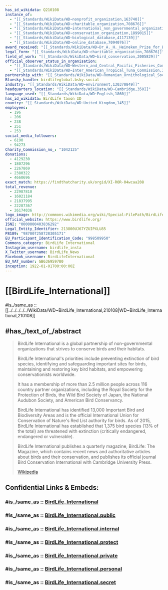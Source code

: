 ```yaml
---
has_id_wikidata: Q210108
instance_of:
  - "[[_Standards/WikiData/WD~nonprofit_organization,163740]]"
  - "[[_Standards/WikiData/WD~charitable_organization,708676]]"
  - "[[_Standards/WikiData/WD~international_non_governmental_organization,1194093]]"
  - "[[_Standards/WikiData/WD~conservation_organization,1899015]]"
  - "[[_Standards/WikiData/WD~biological_database,4117139]]"
  - "[[_Standards/WikiData/WD~online_database,7094076]]"
award_received: "[[_Standards/WikiData/WD~Dr_A._H._Heineken_Prize_for_Environmental_Sciences,278251]]"
legal_form: "[[_Standards/WikiData/WD~charitable_organization,708676]]"
field_of_work: "[[_Standards/WikiData/WD~bird_conservation,2005829]]"
official_observer_status_in_organisation:
  - "[[_Standards/WikiData/WD~Western_and_Central_Pacific_Fisheries_Commission,2565027]]"
  - "[[_Standards/WikiData/WD~Inter_American_Tropical_Tuna_Commission,3153044]]"
partnership_with: "[[_Standards/WikiData/WD~Romanian_Ornithological_Society,28726027]]"
Bluesky_handle: birdlifeglobal.bsky.social
industry: "[[_Standards/WikiData/WD~environment,130370849]]"
headquarters_location: "[[_Standards/WikiData/WD~Cambridge,350]]"
language_used: "[[_Standards/WikiData/WD~English,1860]]"
has_id_wikidata: BirdLife taxon ID
country: "[[_Standards/WikiData/WD~United_Kingdom,145]]"
employees:
  - 196
  - 206
  - 238
  - 251
  - 253
social_media_followers:
  - 6190
  - 94273
Charity_Commission_no_: "1042125"
donations:
  - 4129230
  - 1807296
  - 2267869
  - 2380322
  - 4660696
exact_match: https://findthatcharity.uk/orgid/XI-ROR-04wcaa208
total_revenue:
  - 22987810
  - 16021184
  - 21837995
  - 22287367
  - 26174036
logo_image: http://commons.wikimedia.org/wiki/Special:FilePath/BirdLife%20International%20logo.svg
official_website: https://www.birdlife.org/
ISNI: "0000000403836292"
Legal_Entity_Identifier: 213800UJ67YZUIPXLU85
P8189: "987007258728305171"
EU_Participant_Identification_Code: "998509950"
Commons_category: BirdLife International
Instagram_username: birdlife_insta
X_Twitter_username: BirdLife_News
Facebook_username: BirdLifeInternational
EU_VAT_number: GB636959780
inception: 1922-01-01T00:00:00Z
---
```


# [[BirdLife_International]] 

#is_/same_as :: [[../../../../../WikiData/WD~BirdLife_International,210108|WD~BirdLife_International,210108]] 

## #has_/text_of_/abstract 

> BirdLife International is a global partnership of non-governmental organizations 
> that strives to conserve birds and their habitats. 
> 
> BirdLife International's priorities include preventing extinction of bird species, identifying and safeguarding important sites for birds, maintaining and restoring key bird habitats, and empowering conservationists worldwide.
>
> It has a membership of more than 2.5 million people across 116 country partner organizations, including the Royal Society for the Protection of Birds, the Wild Bird Society of Japan, the National Audubon Society, and American Bird Conservancy.
>
> BirdLife International has identified 13,000 Important Bird and Biodiversity Areas and is the official International Union for Conservation of Nature's Red List authority for birds. As of 2015, BirdLife International has established that 1,375 bird species (13% of the total) are threatened with extinction (critically endangered, endangered or vulnerable).
>
> BirdLife International publishes a quarterly magazine, BirdLife: The Magazine, which contains recent news and authoritative articles about birds and their conservation, and publishes its official journal Bird Conservation International with Cambridge University Press.
>
> [Wikipedia](https://en.wikipedia.org/wiki/BirdLife%20International) 


## Confidential Links & Embeds: 

### #is_/same_as :: [BirdLife_International](BirdLife_International.md) 

### #is_/same_as :: [BirdLife_International.public](/_public/International/BirdLife_International.public.md) 

### #is_/same_as :: [BirdLife_International.internal](/_internal/International/BirdLife_International.internal.md) 

### #is_/same_as :: [BirdLife_International.protect](/_protect/International/BirdLife_International.protect.md) 

### #is_/same_as :: [BirdLife_International.private](/_private/International/BirdLife_International.private.md) 

### #is_/same_as :: [BirdLife_International.personal](/_personal/International/BirdLife_International.personal.md) 

### #is_/same_as :: [BirdLife_International.secret](/_secret/International/BirdLife_International.secret.md)

